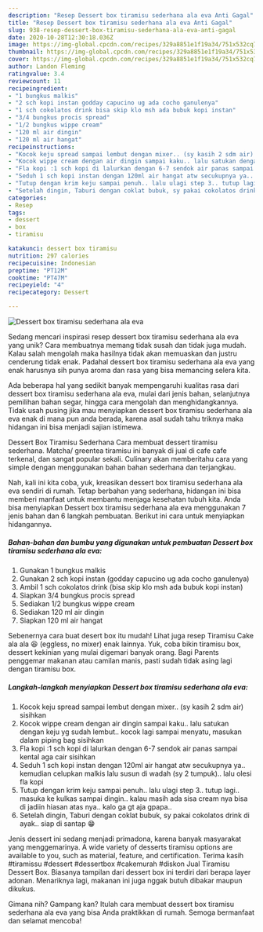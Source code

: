 ```yaml
---
description: "Resep Dessert box tiramisu sederhana ala eva Anti Gagal"
title: "Resep Dessert box tiramisu sederhana ala eva Anti Gagal"
slug: 938-resep-dessert-box-tiramisu-sederhana-ala-eva-anti-gagal
date: 2020-10-28T12:30:18.036Z
image: https://img-global.cpcdn.com/recipes/329a8851e1f19a34/751x532cq70/dessert-box-tiramisu-sederhana-ala-eva-foto-resep-utama.jpg
thumbnail: https://img-global.cpcdn.com/recipes/329a8851e1f19a34/751x532cq70/dessert-box-tiramisu-sederhana-ala-eva-foto-resep-utama.jpg
cover: https://img-global.cpcdn.com/recipes/329a8851e1f19a34/751x532cq70/dessert-box-tiramisu-sederhana-ala-eva-foto-resep-utama.jpg
author: Landon Fleming
ratingvalue: 3.4
reviewcount: 11
recipeingredient:
- "1 bungkus malkis"
- "2 sch kopi instan godday capucino ug ada cocho ganulenya"
- "1 sch cokolatos drink bisa skip klo msh ada bubuk kopi instan"
- "3/4 bungkus procis spread"
- "1/2 bungkus wippe cream"
- "120 ml air dingin"
- "120 ml air hangat"
recipeinstructions:
- "Kocok keju spread sampai lembut dengan mixer.. (sy kasih 2 sdm air) sisihkan"
- "Kocok wippe cream dengan air dingin sampai kaku.. lalu satukan dengan keju yg sudah lembut.. kocok lagi sampai menyatu, masukan dalam piping bag sisihkan"
- "Fla kopi :1 sch kopi di lalurkan dengan 6-7 sendok air panas sampai kental aga cair sisihkan"
- "Seduh 1 sch kopi instan dengan 120ml air hangat atw secukupnya ya.. kemudian celupkan malkis lalu susun di wadah (sy 2 tumpuk).. lalu olesi fla kopi"
- "Tutup dengan krim keju sampai penuh.. lalu ulagi step 3.. tutup lagi.. masuka ke kulkas sampai dingin.. kalau masih ada sisa cream nya bisa di jadiin hiasan atas nya.. kalo ga gt aja gpapa.."
- "Setelah dingin, Taburi dengan coklat bubuk, sy pakai cokolatos drink di ayak.. siap di santap 😁"
categories:
- Resep
tags:
- dessert
- box
- tiramisu

katakunci: dessert box tiramisu 
nutrition: 297 calories
recipecuisine: Indonesian
preptime: "PT12M"
cooktime: "PT47M"
recipeyield: "4"
recipecategory: Dessert

---
```



![Dessert box tiramisu sederhana ala eva](https://img-global.cpcdn.com/recipes/329a8851e1f19a34/751x532cq70/dessert-box-tiramisu-sederhana-ala-eva-foto-resep-utama.jpg)

Sedang mencari inspirasi resep dessert box tiramisu sederhana ala eva yang unik? Cara membuatnya memang tidak susah dan tidak juga mudah. Kalau salah mengolah maka hasilnya tidak akan memuaskan dan justru cenderung tidak enak. Padahal dessert box tiramisu sederhana ala eva yang enak harusnya sih punya aroma dan rasa yang bisa memancing selera kita.

Ada beberapa hal yang sedikit banyak mempengaruhi kualitas rasa dari dessert box tiramisu sederhana ala eva, mulai dari jenis bahan, selanjutnya pemilihan bahan segar, hingga cara mengolah dan menghidangkannya. Tidak usah pusing jika mau menyiapkan dessert box tiramisu sederhana ala eva enak di mana pun anda berada, karena asal sudah tahu triknya maka hidangan ini bisa menjadi sajian istimewa.

Dessert Box Tiramisu Sederhana Cara membuat dessert tiramisu sederhana. Matcha/ greentea tiramisu ini banyak di jual di cafe cafe terkenal, dan sangat popular sekali. Culinary akan memberitahu cara yang simple dengan menggunakan bahan bahan sederhana dan terjangkau.


Nah, kali ini kita coba, yuk, kreasikan dessert box tiramisu sederhana ala eva sendiri di rumah. Tetap berbahan yang sederhana, hidangan ini bisa memberi manfaat untuk membantu menjaga kesehatan tubuh kita. Anda bisa menyiapkan Dessert box tiramisu sederhana ala eva menggunakan 7 jenis bahan dan 6 langkah pembuatan. Berikut ini cara untuk menyiapkan hidangannya.

<!--inarticleads1-->

##### Bahan-bahan dan bumbu yang digunakan untuk pembuatan Dessert box tiramisu sederhana ala eva:

1. Gunakan 1 bungkus malkis
1. Gunakan 2 sch kopi instan (godday capucino ug ada cocho ganulenya)
1. Ambil 1 sch cokolatos drink (bisa skip klo msh ada bubuk kopi instan)
1. Siapkan 3/4 bungkus procis spread
1. Sediakan 1/2 bungkus wippe cream
1. Sediakan 120 ml air dingin
1. Siapkan 120 ml air hangat


Sebenernya cara buat desert box itu mudah! Lihat juga resep Tiramisu Cake ala ala 😆 (eggless, no mixer) enak lainnya. Yuk, coba bikin tiramisu box, dessert kekinian yang mulai digemari banyak orang. Bagi Parents penggemar makanan atau camilan manis, pasti sudah tidak asing lagi dengan tiramisu box. 

<!--inarticleads2-->

##### Langkah-langkah menyiapkan Dessert box tiramisu sederhana ala eva:

1. Kocok keju spread sampai lembut dengan mixer.. (sy kasih 2 sdm air) sisihkan
1. Kocok wippe cream dengan air dingin sampai kaku.. lalu satukan dengan keju yg sudah lembut.. kocok lagi sampai menyatu, masukan dalam piping bag sisihkan
1. Fla kopi :1 sch kopi di lalurkan dengan 6-7 sendok air panas sampai kental aga cair sisihkan
1. Seduh 1 sch kopi instan dengan 120ml air hangat atw secukupnya ya.. kemudian celupkan malkis lalu susun di wadah (sy 2 tumpuk).. lalu olesi fla kopi
1. Tutup dengan krim keju sampai penuh.. lalu ulagi step 3.. tutup lagi.. masuka ke kulkas sampai dingin.. kalau masih ada sisa cream nya bisa di jadiin hiasan atas nya.. kalo ga gt aja gpapa..
1. Setelah dingin, Taburi dengan coklat bubuk, sy pakai cokolatos drink di ayak.. siap di santap 😁


Jenis dessert ini sedang menjadi primadona, karena banyak masyarakat yang menggemarinya. A wide variety of desserts tiramisu options are available to you, such as material, feature, and certification. Terima kasih #tiramissu #dessert #dessertbox #cakemurah #diskon Jual Tiramisu Dessert Box. Biasanya tampilan dari dessert box ini terdiri dari berapa layer adonan. Menariknya lagi, makanan ini juga nggak butuh dibakar maupun dikukus. 

Gimana nih? Gampang kan? Itulah cara membuat dessert box tiramisu sederhana ala eva yang bisa Anda praktikkan di rumah. Semoga bermanfaat dan selamat mencoba!
